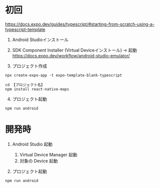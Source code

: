 # 初回 
https://docs.expo.dev/guides/typescript/#starting-from-scratch-using-a-typescript-template


1. Android Studioインストール
2. SDK Component Installer (Virtual Deviceインストール) → 起動
https://docs.expo.dev/workflow/android-studio-emulator/

3. プロジェクト作成
```
npx create-expo-app -t expo-template-blank-typescript

cd 【プロジェクト名】
npm install react-native-maps
```

4. プロジェクト起動
```
npm run android
```


# 開発時

1. Android Studio 起動
    1. Virtual Device Manager 起動
    2. 対象の Device 起動

2. プロジェクト起動
```
npm run android